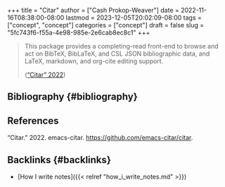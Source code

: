 +++
title = "Citar"
author = ["Cash Prokop-Weaver"]
date = 2022-11-16T08:38:00-08:00
lastmod = 2023-12-05T20:02:09-08:00
tags = ["concept", "concept"]
categories = ["concept"]
draft = false
slug = "5fc743f6-f55a-4e98-985e-2e6cab8ec8c1"
+++

> This package provides a completing-read front-end to browse and act on BibTeX, BibLaTeX, and CSL JSON bibliographic data, and LaTeX, markdown, and org-cite editing support.
>
> (<a href="#citeproc_bib_item_1">“Citar” 2022</a>)


## Bibliography {#bibliography}

## References

<style>.csl-entry{text-indent: -1.5em; margin-left: 1.5em;}</style><div class="csl-bib-body">
  <div class="csl-entry"><a id="citeproc_bib_item_1"></a>“Citar.” 2022. emacs-citar. <a href="https://github.com/emacs-citar/citar">https://github.com/emacs-citar/citar</a>.</div>
</div>


## Backlinks {#backlinks}

-   [How I write notes]({{< relref "how_i_write_notes.md" >}})

